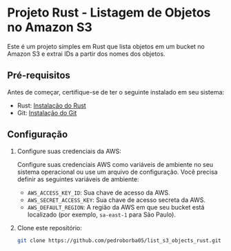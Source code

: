 # Projeto Rust - Listagem de Objetos no Amazon S3

Este é um projeto simples em Rust que lista objetos em um bucket no Amazon S3 e extrai IDs a partir dos nomes dos objetos.

## Pré-requisitos

Antes de começar, certifique-se de ter o seguinte instalado em seu sistema:

- Rust: [Instalação do Rust](https://www.rust-lang.org/tools/install)
- Git: [Instalação do Git](https://git-scm.com/downloads)

## Configuração

1. Configure suas credenciais da AWS:

   Configure suas credenciais AWS como variáveis de ambiente no seu sistema operacional ou use um arquivo de configuração. Você precisa definir as seguintes variáveis de ambiente:

   - `AWS_ACCESS_KEY_ID`: Sua chave de acesso da AWS.
   - `AWS_SECRET_ACCESS_KEY`: Sua chave de acesso secreta da AWS.
   - `AWS_DEFAULT_REGION`: A região da AWS em que seu bucket está localizado (por exemplo, `sa-east-1` para São Paulo).

2. Clone este repositório:

   ```bash
   git clone https://github.com/pedroborba05/list_s3_objects_rust.git
